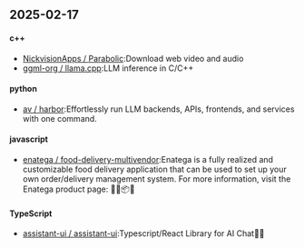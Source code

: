 ## 2025-02-17
#### c++
* [NickvisionApps / Parabolic](https://github.com/NickvisionApps/Parabolic):Download web video and audio
* [ggml-org / llama.cpp](https://github.com/ggml-org/llama.cpp):LLM inference in C/C++
#### python
* [av / harbor](https://github.com/av/harbor):Effortlessly run LLM backends, APIs, frontends, and services with one command.
#### javascript
* [enatega / food-delivery-multivendor](https://github.com/enatega/food-delivery-multivendor):Enatega is a fully realized and customizable food delivery application that can be used to set up your own order/delivery management system. For more information, visit the Enatega product page: 🚀🛒📦🌐
#### TypeScript
* [assistant-ui / assistant-ui](https://github.com/assistant-ui/assistant-ui):Typescript/React Library for AI Chat💬🚀
